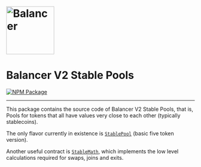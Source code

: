 # <img src="../../logo.svg" alt="Balancer" height="128px">

# Balancer V2 Stable Pools

[![NPM Package](https://img.shields.io/npm/v/@balancer-labs/v2-pool-stable.svg)](https://www.npmjs.org/package/@balancer-labs/v2-pool-stable)

---

This package contains the source code of Balancer V2 Stable Pools, that is, Pools for tokens that all have values very close to each other (typically stablecoins).

The only flavor currently in existence is [`StablePool`](./contracts/StablePool.sol) (basic five token version).

Another useful contract is [`StableMath`](./contracts/StableMath.sol), which implements the low level calculations required for swaps, joins and exits.
